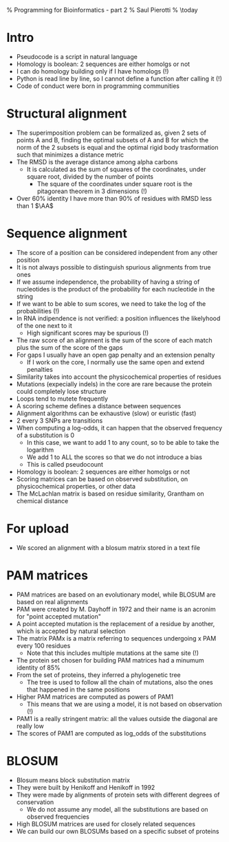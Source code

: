 % Programming for Bioinformatics - part 2
% Saul Pierotti
% \today

# Intro
* Pseudocode is a script in natural language
* Homology is boolean: 2 sequences are either homolgs or not
* I can do homology building only if I have homologs (!)
* Python is read line by line, so I cannot define a function after calling it (!)
* Code of conduct were born in programming communities

# Structural alignment
* The superimposition problem can be formalized as, given 2 sets of points A and B, finding the optimal subsets of A and B for which the norm of the 2 subsets is equal and the optimal rigid body trasformation such that minimizes a distance metric
* The RMSD is the average distance among alpha carbons
	* It is calculated as the sum of squares of the coordinates, under square root, divided by the number of points
		* The square of the coordinates under square root is the pitagorean theorem in 3 dimensions (!)
* Over 60% identity I have more than 90% of residues with RMSD less than 1 $\AA$

# Sequence alignment
* The score of a position can be considered independent from any other position
* It is not always possible to distinguish spurious alignments from true ones
* If we assume independence, the probability of having a string of nucleotides is the product of the probability for each nucleotide in the string
* If we want to be able to sum scores, we need to take the log of the probabilities (!)
* In RNA indipendence is not verified: a position influences the likelyhood of the one next to it
	* High significant scores may be spurious (!)
* The raw score of an alignment is the sum of the score of each match plus the sum of the score of the gaps
* For gaps I usually have an open gap penalty and an extension penalty
	* If I work on the core, I normally use the same open and extend penalties
* Similarity takes into account the physicochemical properties of residues
* Mutations (expecially indels) in the core are rare because the protein could completely lose structure
* Loops tend to mutete frequently
* A scoring scheme defines a distance between sequences
* Alignment algorithms can be exhaustive (slow) or euristic (fast)
* 2 every 3 SNPs are transitions
* When computing a log-odds, it can happen that the observed frequency of a substitution is 0
	* In this case, we want to add 1 to any count, so to be able to take the logarithm
	* We add 1 to ALL the scores so that we do not introduce a bias
	* This is called pseudocount
* Homology is boolean: 2 sequences are either homolgs or not
* Scoring matrices can be based on observed substitution, on physicochemical properties, or other data
* The McLachlan matrix is based on residue similarity, Grantham on chemical distance

# For upload
* We scored an alignment with a blosum matrix stored in a text file

# PAM matrices
* PAM matrices are based on an evolutionary model, while BLOSUM are based on real alignments
* PAM were created by M. Dayhoff in 1972 and their name is an acronim for "point accepted mutation"
* A point accepted mutation is the replacement of a residue by another, which is accepted by natural selection
* The matrix PAMx is a matrix referring to sequences undergoing x PAM every 100 residues
	* Note that this includes multiple mutations at the same site (!)
* The protein set chosen for building PAM matrices had a minumum identity of 85%
* From the set of proteins, they inferred a phylogenetic tree
	* The tree is used to follow all the chain of mutations, also the ones that happened in the same positions
* Higher PAM matrices are computed as powers of PAM1
	* This means that we are using a model, it is not based on observation (!)
* PAM1 is a really stringent matrix: all the values outside the diagonal are really low
* The scores of PAM1 are computed as log_odds of the substitutions

# BLOSUM
* Blosum means block substitution matrix
* They were built by Henikoff and Henikoff in 1992
* They were made by alignments of protein sets with different degrees of conservation
	* We do not assume any model, all the substitutions are based on observed frequencies
* High BLOSUM matrices are used for closely related sequences
* We can build our own BLOSUMs based on a specific subset of proteins
